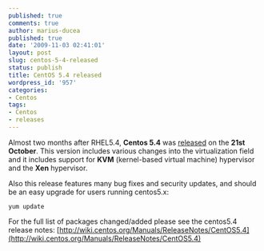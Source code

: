 ```yaml
---
published: true
comments: true
author: marius-ducea
published: true
date: '2009-11-03 02:41:01'
layout: post
slug: centos-5-4-released
status: publish
title: CentOS 5.4 released
wordpress_id: '957'
categories:
- Centos
tags:
- Centos
- releases
---
```


Almost two months after RHEL5.4, **Centos 5.4** was [released](http://lists.centos.org/pipermail/centos-announce/2009-October/016195.html) on the **21st October**. This version includes various changes into the virtualization field and it includes support for **KVM** (kernel-based virtual machine) hypervisor and the **Xen** hypervisor.

Also this release features many bug fixes and security updates, and should be an easy upgrade for users running centos5.x:
```
yum update
```

For the full list of packages changed/added please see the centos5.4 release notes: [http://wiki.centos.org/Manuals/ReleaseNotes/CentOS5.4](http://wiki.centos.org/Manuals/ReleaseNotes/CentOS5.4)
